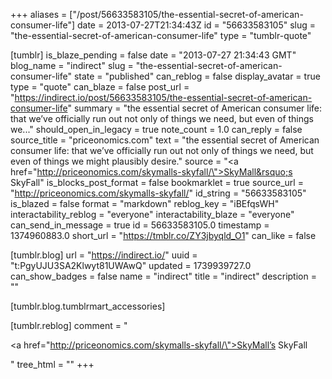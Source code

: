 +++
aliases = ["/post/56633583105/the-essential-secret-of-american-consumer-life"]
date = 2013-07-27T21:34:43Z
id = "56633583105"
slug = "the-essential-secret-of-american-consumer-life"
type = "tumblr-quote"

[tumblr]
is_blaze_pending = false
date = "2013-07-27 21:34:43 GMT"
blog_name = "indirect"
slug = "the-essential-secret-of-american-consumer-life"
state = "published"
can_reblog = false
display_avatar = true
type = "quote"
can_blaze = false
post_url = "https://indirect.io/post/56633583105/the-essential-secret-of-american-consumer-life"
summary = "the essential secret of American consumer life: that we’ve officially run out not only of things we need, but even of things we..."
should_open_in_legacy = true
note_count = 1.0
can_reply = false
source_title = "priceonomics.com"
text = "the essential secret of American consumer life: that we’ve officially run out not only of things we need, but even of things we might plausibly desire."
source = "<a href=\"http://priceonomics.com/skymalls-skyfall/\">SkyMall&rsquo;s SkyFall</a>"
is_blocks_post_format = false
bookmarklet = true
source_url = "http://priceonomics.com/skymalls-skyfall/"
id_string = "56633583105"
is_blazed = false
format = "markdown"
reblog_key = "iBEfqsWH"
interactability_reblog = "everyone"
interactability_blaze = "everyone"
can_send_in_message = true
id = 56633583105.0
timestamp = 1374960883.0
short_url = "https://tmblr.co/ZY3jbyqld_O1"
can_like = false

[tumblr.blog]
url = "https://indirect.io/"
uuid = "t:PgyUJU3SA2Klwyt81UWAwQ"
updated = 1739939727.0
can_show_badges = false
name = "indirect"
title = "indirect"
description = ""

[tumblr.blog.tumblrmart_accessories]

[tumblr.reblog]
comment = "<p><a href=\"http://priceonomics.com/skymalls-skyfall/\">SkyMall’s SkyFall</a></p>"
tree_html = ""
+++
